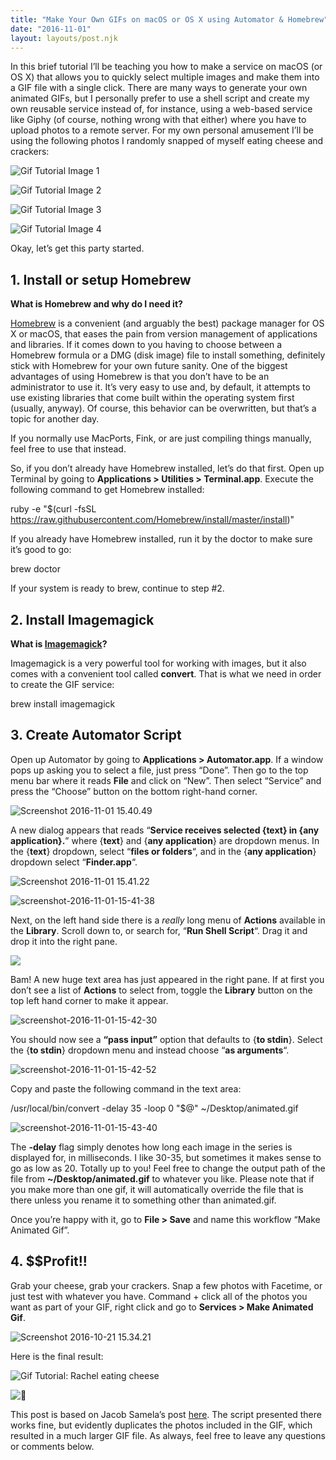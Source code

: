 ```yaml
---
title: "Make Your Own GIFs on macOS or OS X using Automator & Homebrew"
date: "2016-11-01"
layout: layouts/post.njk
---
```


In this brief tutorial I’ll be teaching you how to make a service on macOS (or OS X) that allows you to quickly select multiple images and make them into a GIF file with a single click. There are many ways to generate your own animated GIFs, but I personally prefer to use a shell script and create my own reusable service instead of, for instance, using a web-based service like Giphy (of course, nothing wrong with that either) where you have to upload photos to a remote server. For my own personal amusement I’ll be using the following photos I randomly snapped of myself eating cheese and crackers:

![Gif Tutorial Image 1](https://i0.wp.com/www.nerdycode.com/wp-content/uploads/2016/10/2016-10-21-01-3-1024x683.jpg?fit=686%2C458)

![Gif Tutorial Image 2](https://i1.wp.com/www.nerdycode.com/wp-content/uploads/2016/10/2016-10-21-02-1024x683.jpg?fit=686%2C458)

![Gif Tutorial Image 3](https://i2.wp.com/www.nerdycode.com/wp-content/uploads/2016/10/2016-10-21-03-1024x683.jpg?fit=686%2C458)

![Gif Tutorial Image 4](https://i2.wp.com/www.nerdycode.com/wp-content/uploads/2016/10/2016-10-21-04-1024x683.jpg?fit=686%2C458)

Okay, let’s get this party started.

## 1\. Install or setup Homebrew

**What is Homebrew and why do I need it?**

[Homebrew](http://brew.sh/) is a convenient (and arguably the best) package manager for OS X or macOS, that eases the pain from version management of applications and libraries. If it comes down to you having to choose between a Homebrew formula or a DMG (disk image) file to install something, definitely stick with Homebrew for your own future sanity. One of the biggest advantages of using Homebrew is that you don’t have to be an administrator to use it. It’s very easy to use and, by default, it attempts to use existing libraries that come built within the operating system first (usually, anyway). Of course, this behavior can be overwritten, but that’s a topic for another day.

If you normally use MacPorts, Fink, or are just compiling things manually, feel free to use that instead.

So, if you don’t already have Homebrew installed, let’s do that first. Open up Terminal by going to **Applications > Utilities > Terminal.app**. Execute the following command to get Homebrew installed:

ruby -e "$(curl -fsSL https://raw.githubusercontent.com/Homebrew/install/master/install)"

If you already have Homebrew installed, run it by the doctor to make sure it’s good to go:

brew doctor

If your system is ready to brew, continue to step #2.

## 2\. Install Imagemagick

**What is [Imagemagick](http://www.imagemagick.org/script/index.php)?**

Imagemagick is a very powerful tool for working with images, but it also comes with a convenient tool called **convert**. That is what we need in order to create the GIF service:

brew install imagemagick

## 3\. Create Automator Script

Open up Automator by going to **Applications > Automator.app**. If a window pops up asking you to select a file, just press “Done”. Then go to the top menu bar where it reads **File** and click on “New”. Then select “Service” and press the “Choose” button on the bottom right-hand corner.

![Screenshot 2016-11-01 15.40.49](https://i1.wp.com/www.nerdycode.com/wp-content/uploads/2016/11/Screenshot-2016-11-01-15.40.49-1024x838.png?fit=686%2C561)

A new dialog appears that reads “**Service receives selected {text} in {any application}.**” where {**text**} and {**any application**} are dropdown menus. In the {**text**} dropdown, select “**files or folders**“, and in the {**any application**} dropdown select “**Finder.app**“.

![Screenshot 2016-11-01 15.41.22](https://i0.wp.com/www.nerdycode.com/wp-content/uploads/2016/11/Screenshot-2016-11-01-15.41.22-1024x756.png?fit=686%2C506)

![screenshot-2016-11-01-15-41-38](https://i2.wp.com/www.nerdycode.com/wp-content/uploads/2016/11/Screenshot-2016-11-01-15.41.38-1024x336.png?fit=686%2C225)

Next, on the left hand side there is a _really_ long menu of **Actions** available in the **Library**. Scroll down to, or search for, “**Run Shell Script**“. Drag it and drop it into the right pane.

![](https://i0.wp.com/www.nerdycode.com/wp-content/uploads/2016/11/Screenshot-2016-11-01-15.42.52-1024x841.png?fit=686%2C563)

Bam! A new huge text area has just appeared in the right pane. If at first you don’t see a list of **Actions** to select from, toggle the **Library** button on the top left hand corner to make it appear.

![screenshot-2016-11-01-15-42-30](https://i2.wp.com/www.nerdycode.com/wp-content/uploads/2016/11/Screenshot-2016-11-01-15.42.30-1024x843.png?fit=686%2C565)

You should now see a **“pass input”** option that defaults to {**to stdin**}. Select the {**to stdin**} dropdown menu and instead choose “**as arguments**“.

![screenshot-2016-11-01-15-42-52](https://i0.wp.com/www.nerdycode.com/wp-content/uploads/2016/11/Screenshot-2016-11-01-15.42.52-1024x841.png?fit=686%2C563)

Copy and paste the following command in the text area:

/usr/local/bin/convert -delay 35 -loop 0 "$@" ~/Desktop/animated.gif

![screenshot-2016-11-01-15-43-40](https://i2.wp.com/www.nerdycode.com/wp-content/uploads/2016/11/Screenshot-2016-11-01-15.43.40-1024x539.png?fit=686%2C361)

The **\-delay** flag simply denotes how long each image in the series is displayed for, in milliseconds. I like 30-35, but sometimes it makes sense to go as low as 20. Totally up to you! Feel free to change the output path of the file from **~/Desktop/animated.gif** to whatever you like. Please note that if you make more than one gif, it will automatically override the file that is there unless you rename it to something other than animated.gif.

Once you’re happy with it, go to **File > Save** and name this workflow “Make Animated Gif”.

## 4\. $$Profit!!

Grab your cheese, grab your crackers. Snap a few photos with Facetime, or just test with whatever you have. Command + click all of the photos you want as part of your GIF, right click and go to **Services > Make Animated Gif**.

![Screenshot 2016-10-21 15.34.21](https://i1.wp.com/www.nerdycode.com/wp-content/uploads/2016/11/Screenshot-2016-10-21-15.34.21-897x1024.png?fit=686%2C783)

Here is the final result:

![Gif Tutorial: Rachel eating cheese](https://i0.wp.com/www.nerdycode.com/wp-content/uploads/2016/10/animated-01-5.gif?resize=686%2C457)

![🙂](images/1f642.png)

This post is based on Jacob Samela’s post [here](http://jacobsalmela.com/make-animated-gifs-in-os-x-with-a-right-click/). The script presented there works fine, but evidently duplicates the photos included in the GIF, which resulted in a much larger GIF file. As always, feel free to leave any questions or comments below.
